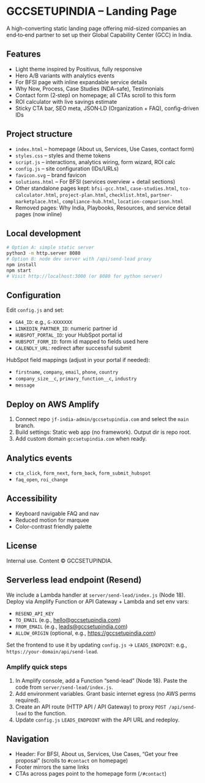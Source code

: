 # GCCSETUPINDIA – Landing Page

A high-converting static landing page offering mid-sized companies an end‑to‑end partner to set up their Global Capability Center (GCC) in India.

## Features
- Light theme inspired by Positivus, fully responsive
- Hero A/B variants with analytics events
- For BFSI page with inline expandable service details
- Why Now, Process, Case Studies (NDA-safe), Testimonials
- Contact form (2‑step) on homepage; all CTAs scroll to this form
- ROI calculator with live savings estimate
- Sticky CTA bar, SEO meta, JSON‑LD (Organization + FAQ), config-driven IDs

## Project structure
- `index.html` – homepage (About us, Services, Use Cases, contact form)
- `styles.css` – styles and theme tokens
- `script.js` – interactions, analytics wiring, form wizard, ROI calc
- `config.js` – site configuration (IDs/URLs)
- `favicon.svg` – brand favicon
- `solutions.html` – For BFSI (services overview + detail sections)
- Other standalone pages kept: `bfsi-gcc.html`, `case-studies.html`, `tco-calculator.html`, `project-plan.html`, `checklist.html`, `partner-marketplace.html`, `compliance-hub.html`, `location-comparison.html`
- Removed pages: Why India, Playbooks, Resources, and service detail pages (now inline)

## Local development
```bash
# Option A: simple static server
python3 -m http.server 8080
# Option B: node dev server with /api/send-lead proxy
npm install
npm start
# Visit http://localhost:3000 (or 8080 for python server)
```

## Configuration
Edit `config.js` and set:
- `GA4_ID`: e.g., `G-XXXXXXX`
- `LINKEDIN_PARTNER_ID`: numeric partner id
- `HUBSPOT_PORTAL_ID`: your HubSpot portal id
- `HUBSPOT_FORM_ID`: form id mapped to fields used here
- `CALENDLY_URL`: redirect after successful submit

HubSpot field mappings (adjust in your portal if needed):
- `firstname`, `company`, `email`, `phone`, `country`
- `company_size__c`, `primary_function__c`, `industry`
- `message`

## Deploy on AWS Amplify
1) Connect repo `jf-india-admin/gccsetupindia.com` and select the `main` branch.
2) Build settings: Static web app (no framework). Output dir is repo root.
3) Add custom domain `gccsetupindia.com` when ready.

## Analytics events
- `cta_click`, `form_next`, `form_back`, `form_submit_hubspot`
- `faq_open`, `roi_change`

## Accessibility
- Keyboard navigable FAQ and nav
- Reduced motion for marquee
- Color-contrast friendly palette

## License
Internal use. Content © GCCSETUPINDIA.

## Serverless lead endpoint (Resend)
We include a Lambda handler at `server/send-lead/index.js` (Node 18). Deploy via Amplify Function or API Gateway + Lambda and set env vars:
- `RESEND_API_KEY`
- `TO_EMAIL` (e.g., hello@gccsetupindia.com)
- `FROM_EMAIL` (e.g., leads@gccsetupindia.com)
- `ALLOW_ORIGIN` (optional, e.g., https://gccsetupindia.com)

Set the frontend to use it by updating `config.js` → `LEADS_ENDPOINT`: e.g., `https://your-domain/api/send-lead`.

### Amplify quick steps
1. In Amplify console, add a Function “send-lead” (Node 18). Paste the code from `server/send-lead/index.js`.
2. Add environment variables. Grant basic internet egress (no AWS perms required).
3. Create an API route (HTTP API / API Gateway) to proxy `POST /api/send-lead` to the function.
4. Update `config.js` `LEADS_ENDPOINT` with the API URL and redeploy.

## Navigation
- Header: For BFSI, About us, Services, Use Cases, “Get your free proposal” (scrolls to `#contact` on homepage)
- Footer mirrors the same links
- CTAs across pages point to the homepage form (`/#contact`)
